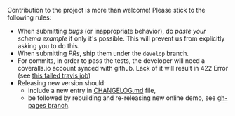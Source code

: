 Contribution to the project is more than welcome! Please stick to the following rules:

* When submitting *bugs* (or inappropriate behavior), do *paste your schema example* if only it's possible. This will prevent us from explicitly asking you to do this.
* When submitting *PRs*, ship them under the `develop` branch.
* For commits, in order to pass the tests, the developer will need a coveralls.io account synced with github. Lack of it will result in 422 Error (see [this failed travis job](https://travis-ci.org/ducin/json-schema-faker/builds/62396254))
* Releasing new version should:
  * include a new entry in [CHANGELOG.md](CHANGELOG.md) file,
  * be followed by rebuilding and re-releasing new online demo, see [gh-pages branch](https://github.com/pateketrueke/json-schema-faker/tree/gh-pages).
